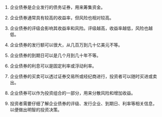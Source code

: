 

1. 企业债券是企业发行的债务证券，用来筹集资金。

2. 企业债券通常具有较高的收益率，但风险也相对较高。

3. 企业债券的评级会影响其收益率和风险。评级越高，收益率越低，风险也越低。

4. 企业债券的发行额可以很大，从几百万到几十亿美元不等。

5. 企业债券的到期日可以是几个月到几十年不等。

6. 企业债券的利息可以是固定利率或浮动利率。

7. 企业债券的买卖可以透过证券交易所或经纪商进行，投资者可以随时买进或卖出。

8. 企业债券可以作为投资组合的一部分，用来分散风险和增加收益。

9. 投资者需要仔细了解企业债券的评级、发行企业、到期日、利率等相关信息，以便做出明智的投资决策。